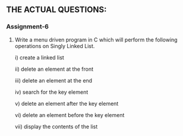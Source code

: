 ## THE ACTUAL QUESTIONS:

### Assignment-6

1. Write a menu driven program in C which will perform the following operations on Singly Linked List.

	i) create a linked list
    
    ii) delete an element at the front
	
    iii) delete an element at the end
	
    iv) search for the key element
    
    v) delete an element after the key element
    
    vi) delete an element before the key element
    
    vii) display the contents of the list
